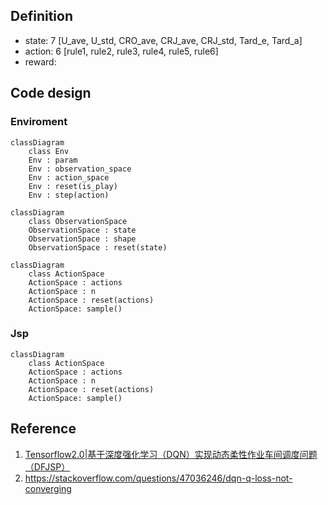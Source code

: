 ## Definition

- state: 7 [U_ave, U_std, CRO_ave, CRJ_ave, CRJ_std, Tard_e, Tard_a]
- action: 6 [rule1, rule2, rule3, rule4, rule5, rule6]
- reward:

## Code design

### Enviroment

```mermaid
classDiagram
    class Env
    Env : param
    Env : observation_space
    Env : action_space
    Env : reset(is_play)
    Env : step(action)
```

```mermaid
classDiagram
    class ObservationSpace
    ObservationSpace : state
    ObservationSpace : shape
    ObservationSpace : reset(state)
```

```mermaid
classDiagram
    class ActionSpace
    ActionSpace : actions
    ActionSpace : n
    ActionSpace : reset(actions)
    ActionSpace: sample()
```

### Jsp

```mermaid
classDiagram
    class ActionSpace
    ActionSpace : actions
    ActionSpace : n
    ActionSpace : reset(actions)
    ActionSpace: sample()
```




## Reference

1. [Tensorflow2.0|基于深度强化学习（DQN）实现动态柔性作业车间调度问题（DFJSP）](https://blog.csdn.net/crazy_girl_me/article/details/118694032?spm=1001.2014.3001.5501)
2. https://stackoverflow.com/questions/47036246/dqn-q-loss-not-converging